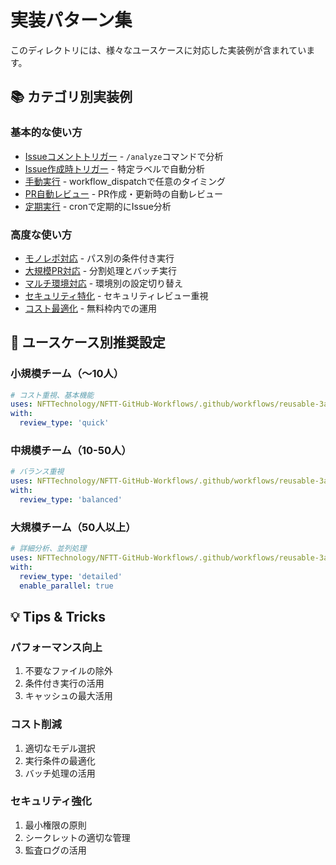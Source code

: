 # 実装パターン集

このディレクトリには、様々なユースケースに対応した実装例が含まれています。

## 📚 カテゴリ別実装例

### 基本的な使い方
- [Issueコメントトリガー](issue-comment-trigger.yml) - `/analyze`コマンドで分析
- [Issue作成時トリガー](issue-opened-trigger.yml) - 特定ラベルで自動分析
- [手動実行](manual-analysis.yml) - workflow_dispatchで任意のタイミング
- [PR自動レビュー](pr-review-trigger.yml) - PR作成・更新時の自動レビュー
- [定期実行](scheduled-analysis.yml) - cronで定期的にIssue分析

### 高度な使い方
- [モノレポ対応](monorepo-setup.yml) - パス別の条件付き実行
- [大規模PR対応](large-pr-handling.yml) - 分割処理とバッチ実行
- [マルチ環境対応](multi-environment.yml) - 環境別の設定切り替え
- [セキュリティ特化](security-focused.yml) - セキュリティレビュー重視
- [コスト最適化](cost-optimized.yml) - 無料枠内での運用

## 🎯 ユースケース別推奨設定

### 小規模チーム（〜10人）
```yaml
# コスト重視、基本機能
uses: NFTTechnology/NFTT-GitHub-Workflows/.github/workflows/reusable-3ai-issue-analyzer-v3.yml@main
with:
  review_type: 'quick'
```

### 中規模チーム（10-50人）
```yaml
# バランス重視
uses: NFTTechnology/NFTT-GitHub-Workflows/.github/workflows/reusable-3ai-issue-analyzer.yml@main
with:
  review_type: 'balanced'
```

### 大規模チーム（50人以上）
```yaml
# 詳細分析、並列処理
uses: NFTTechnology/NFTT-GitHub-Workflows/.github/workflows/reusable-3ai-issue-analyzer-v4.yml@main
with:
  review_type: 'detailed'
  enable_parallel: true
```

## 💡 Tips & Tricks

### パフォーマンス向上
1. 不要なファイルの除外
2. 条件付き実行の活用
3. キャッシュの最大活用

### コスト削減
1. 適切なモデル選択
2. 実行条件の最適化
3. バッチ処理の活用

### セキュリティ強化
1. 最小権限の原則
2. シークレットの適切な管理
3. 監査ログの活用